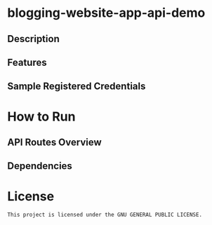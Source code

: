 # blogging-website-app-api-demo

## Description

## Features

## Sample Registered Credentials

# How to Run

## API Routes Overview

## Dependencies

# License

    This project is licensed under the GNU GENERAL PUBLIC LICENSE.
